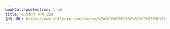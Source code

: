 ```yaml
---
bookCollapseSection: true
title: 김영한의 자바 입문
강의 URL: https://www.inflearn.com/course/%EA%B9%80%EC%98%81%ED%95%9C%EC%9D%98-%EC%9E%90%EB%B0%94-%EC%9E%85%EB%AC%B8
---
```

